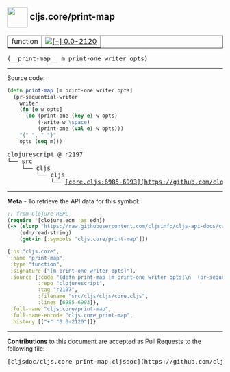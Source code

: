 ## <img width="48px" valign="middle" src="http://i.imgur.com/Hi20huC.png"> cljs.core/print-map

 <table border="1">
<tr>

<td>function</td>
<td><a href="https://github.com/cljsinfo/cljs-api-docs/tree/0.0-2120"><img valign="middle" alt="[+] 0.0-2120" src="https://img.shields.io/badge/+-0.0--2120-lightgrey.svg"></a> </td>
</tr>
</table>

 <samp>
(__print-map__ m print-one writer opts)<br>
</samp>

---





Source code:

```clj
(defn print-map [m print-one writer opts]
  (pr-sequential-writer
    writer
    (fn [e w opts]
      (do (print-one (key e) w opts)
          (-write w \space)
          (print-one (val e) w opts)))
    "{" ", " "}"
    opts (seq m)))
```

 <pre>
clojurescript @ r2197
└── src
    └── cljs
        └── cljs
            └── <ins>[core.cljs:6985-6993](https://github.com/clojure/clojurescript/blob/r2197/src/cljs/cljs/core.cljs#L6985-L6993)</ins>
</pre>


---

__Meta__ - To retrieve the API data for this symbol:

```clj
;; from Clojure REPL
(require '[clojure.edn :as edn])
(-> (slurp "https://raw.githubusercontent.com/cljsinfo/cljs-api-docs/catalog/cljs-api.edn")
    (edn/read-string)
    (get-in [:symbols "cljs.core/print-map"]))
```

```clj
{:ns "cljs.core",
 :name "print-map",
 :type "function",
 :signature ["[m print-one writer opts]"],
 :source {:code "(defn print-map [m print-one writer opts]\n  (pr-sequential-writer\n    writer\n    (fn [e w opts]\n      (do (print-one (key e) w opts)\n          (-write w \\space)\n          (print-one (val e) w opts)))\n    \"{\" \", \" \"}\"\n    opts (seq m)))",
          :repo "clojurescript",
          :tag "r2197",
          :filename "src/cljs/cljs/core.cljs",
          :lines [6985 6993]},
 :full-name "cljs.core/print-map",
 :full-name-encode "cljs.core_print-map",
 :history [["+" "0.0-2120"]]}

```

---

__Contributions__ to this document are accepted as Pull Requests to the following file:

 <pre>
[cljsdoc/cljs.core_print-map.cljsdoc](https://github.com/cljsinfo/cljs-api-docs/blob/master/cljsdoc/cljs.core_print-map.cljsdoc)
</pre>

